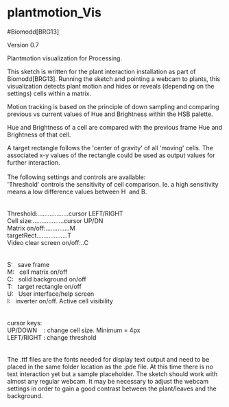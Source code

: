 # plantmotion_Vis 
#Biomodd[BRG13]


Version 0.7


Plantmotion visualization for Processing. 

This sketch is written for the plant interaction installation as part of Biomodd[BRG13].
Running the sketch and pointing a webcam to plants, this visualization detects plant motion and hides or reveals (depending on the settings) cells within a matrix.

Motion tracking is based on the principle of down sampling and comparing previous vs current values of Hue and Brightness within the HSB palette. 

Hue and Brightness of a cell are compared with the previous frame Hue and Brightness of that cell.

A target rectangle follows the 'center of gravity' of all 'moving' cells. The associated x-y values of the rectangle could be used as output values for further interaction.
\
\
The following settings and controls are available:
\
'Threshold' controls the sensitivity of cell comparison. Ie. a high sensitivity means a low difference values between H  and B.\
\
\
Threshold:..................cursor LEFT/RIGHT\
Cell size:..................cursor UP/DN\
Matrix on/off:..............M\
targetRect..................T\
Video clear screen on/off:..C\
\
\
S:   save frame\
M:   cell matrix on/off\
C:   solid background on/off\
T:   target rectangle on/off\
U:   User interface/help screen\
I:   inverter on/off. Active cell visibility\
\
\
cursor keys:\
UP/DOWN    : change cell size. Minimum = 4px\
LEFT/RIGHT : change threshold \
\
\
The .ttf files are the fonts needed for display text output and need to be placed in the same folder location as the .pde file. At this time there is no text interaction yet but a sample placeholder.
The sketch should work with almost any regular webcam. It may be necessary to adjust the webcam settings in order to gain a good contrast between the plant/leaves and the background.


